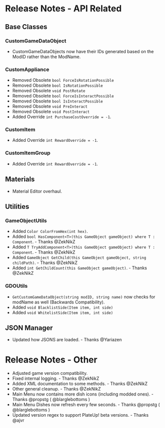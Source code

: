 ﻿# Release Notes - API Related

## Base Classes

### CustomGameDataObject

- CustomGameDataObjects now have their IDs generated based on the ModID rather than the ModName.

### CustomAppliance

- Removed Obsolete `bool ForceIsRotationPossible`
- Removed Obsolete `bool IsRotationPossible`
- Removed Obsolete `void PostRotate`
- Removed Obsolete `bool ForceIsInteractPossible`
- Removed Obsolete `bool IsInteractPossible`
- Removed Obsolete `void PreInteract`
- Removed Obsolete `void PostInteract`
- Added Override `int PurchaseCostOverride = -1`.

### CustomItem

- Added Override `int RewardOverride = -1`.

### CustomItemGroup

- Added Override `int RewardOverride = -1`.

## Materials

- Material Editor overhaul.

## Utilities

### GameObjectUtils

- Added `Color ColorFromHex(int hex)`.
- Added `bool HasComponent<T>(this GameObject gameObject) where T : Component`. - Thanks @ZekNikZ
- Added `T TryAddComponent<T>(this GameObject gameObject) where T : Component`. - Thanks @ZekNikZ
- Added `GameObject GetChild(this GameObject gameObject, string childPath)`. - Thanks @ZekNikZ
- Added `int GetChildCount(this GameObject gameObject)`. - Thanks @ZekNikZ

### GDOUtils

- `GetCustomGameDataObject(string modID, string name)` now checks for modName as well (Backwards Compatibility).
- Added `void BlacklistSide(Item item, int side)`
- Added `void WhitelistSide(Item item, int side)`

## JSON Manager

- Updated how JSONS are loaded. - Thanks @Yariazen

# Release Notes - Other

- Adjusted game version compatibility.
- Fixed internal logging. - Thanks @ZekNikZ
- Added XML documentation to some methods. - Thanks @ZekNikZ
- Other general cleanup. - Thanks @ZekNikZ
- Main Menu now contains more dish icons (including modded ones). - Thanks @propstg ( @blarglebottoms )
- Main Menu Dishes now refresh every few seconds. - Thanks @propstg ( @blarglebottoms )
- Updated version regex to support PlateUp! beta versions. - Thanks @ajvr